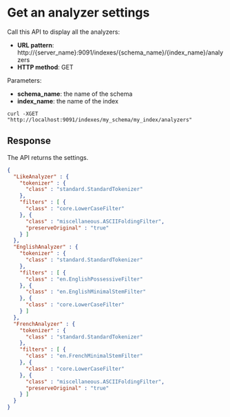 # Get an analyzer settings

Call this API to display all the analyzers:

* **URL pattern**: http://{server_name}:9091/indexes/{schema_name}/{index_name}/analyzers
* **HTTP method**: GET

Parameters:

* **schema_name**: the name of the schema
* **index_name**: the name of the index

```shell
curl -XGET "http://localhost:9091/indexes/my_schema/my_index/analyzers"
```

## Response

The API returns the settings.

```json
{
  "LikeAnalyzer" : {
    "tokenizer" : {
      "class" : "standard.StandardTokenizer"
    },
    "filters" : [ {
      "class" : "core.LowerCaseFilter"
    }, {
      "class" : "miscellaneous.ASCIIFoldingFilter",
      "preserveOriginal" : "true"
    } ]
  },
  "EnglishAnalyzer" : {
    "tokenizer" : {
      "class" : "standard.StandardTokenizer"
    },
    "filters" : [ {
      "class" : "en.EnglishPossessiveFilter"
    }, {
      "class" : "en.EnglishMinimalStemFilter"
    }, {
      "class" : "core.LowerCaseFilter"
    } ]
  },
  "FrenchAnalyzer" : {
    "tokenizer" : {
      "class" : "standard.StandardTokenizer"
    },
    "filters" : [ {
      "class" : "en.FrenchMinimalStemFilter"
    }, {
      "class" : "core.LowerCaseFilter"
    }, {
      "class" : "miscellaneous.ASCIIFoldingFilter",
      "preserveOriginal" : "true"
    } ]
  }
}
```